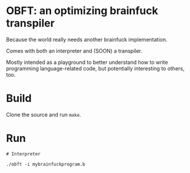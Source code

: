 # OBFT: an optimizing brainfuck transpiler

Because the world really needs another brainfuck implementation.

Comes with both an interpreter and (SOON) a transpiler.

Mostly intended as a playground to better understand how to write programming
language-related code, but potentially interesting to others, too.

# Build

Clone the source and run `make`.

# Run

```
# Interpreter

./obft -i mybrainfuckprogram.b
```
